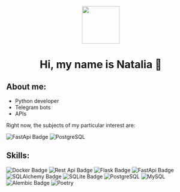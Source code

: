 <div id="header" align="center">
  <img src="https://i.giphy.com/media/v1.Y2lkPTc5MGI3NjExenNmZzB4aGl0aWp6ZTd0ZDl6MDFra25mdmdwdnNlbG9yajA3NDl3OCZlcD12MV9pbnRlcm5hbF9naWZfYnlfaWQmY3Q9Zw/L1R1tvI9svkIWwpVYr/giphy.gif"width="100"/>
 <p> 
<h1>Hi, my name is Natalia 👋</h1>
   </p>
   </div>
<div class="markdown-heading" dir="auto">
<h2 class="heading-element" dir="auto">About me:</h2>
<a id="user-content-about-me" class="anchor" aria-label="Permalink: About me:" href="#about-me">
</a></div>   
 
  <ul dir="auto">
<li>Python developer</li>
<li>Telegram bots</li>
<li>APIs</li>
</ul>
 
  <p>Right now, the subjects of my particular interest are: </p>
  <div id="badges">
  <img src="https://img.shields.io/badge/FastAPI-red?logo=FastAPI&logoColor=white&logoSize=auto" alt="FastApi Badge"/>
  <img src="https://img.shields.io/badge/PostgreSQL-blue?logo=PostgreSQL&logoColor=white&logoSize=auto" alt="PostgreSQL"/>
</div>
<div class="markdown-heading" dir="auto">
<h2 class="heading-element" dir="auto">Skills:</h2>
<a id="user-content-about-me" class="anchor" aria-label="Permalink: About me:" href="#skills">
</a></div>   
<div id="badges">
   <img src="https://img.shields.io/badge/Docker-blue?style=for-the-badge&logo=Docker&logoColor=white&logoSize=auto" alt="Docker Badge"/>
   <img src="https://img.shields.io/badge/REST%20API-blue?style=for-the-badge&logo=REST&logoColor=white&logoSize=auto" alt="Rest Api Badge"/>
   <img src="https://img.shields.io/badge/Flask-blue?style=for-the-badge&logo=Flask&logoColor=white&logoSize=auto" alt="Flask Badge"/>
  <img src="https://img.shields.io/badge/FastAPI-blue?style=for-the-badge&logo=FastAPI&logoColor=white&logoSize=auto" alt="FastApi Badge"/>
  <img src="https://img.shields.io/badge/SQLAlchemy-blue?style=for-the-badge&logo=SQLAlchemy&logoColor=white&logoSize=auto" alt="SQLAlchemy Badge"/> 

  <img src="https://img.shields.io/badge/SQLite-blue?style=for-the-badge&logo=SQLite&logoColor=white&logoSize=auto" alt="SQLite Badge"/>
  <img src="https://img.shields.io/badge/PostgreSQL-blue?style=for-the-badge&logo=PostgreSQL&logoColor=white&logoSize=auto" alt="PostgreSQL"/>
   <img src="https://img.shields.io/badge/MySQL-blue?style=for-the-badge&logo=MySQL&logoColor=white&logoSize=auto" alt="MySQL"/>
  <img src="https://img.shields.io/badge/Alembic-blue?style=for-the-badge&logo=Alembic&logoColor=white&logoSize=auto" alt="Alembic Badge"/>
  <img src="https://img.shields.io/badge/Poetry-blue?style=for-the-badge&logo=Poetry&logoColor=white&logoSize=auto" alt="Poetry"/>
</div> 
<!--
**NVLev/NVlev** is a ✨ _special_ ✨ repository because its `README.md` (this file) appears on your GitHub profile.

Here are some ideas to get you started:

- 🔭 I’m currently working on ...
- 🌱 I’m currently learning ...
- 👯 I’m looking to collaborate on ...
- 🤔 I’m looking for help with ...
- 💬 Ask me about ...
- 📫 How to reach me: ...
- 😄 Pronouns: ...
- ⚡ Fun fact: ...
-->
